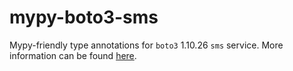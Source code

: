 # mypy-boto3-sms

Mypy-friendly type annotations for `boto3` 1.10.26 `sms` service.
More information can be found [here](https://github.com/vemel/mypy_boto3).